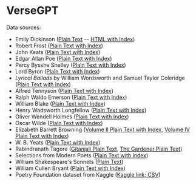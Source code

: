 # VerseGPT

Data sources:
* Emily Dickinson ([Plain Text](https://www.gutenberg.org/cache/epub/12242/pg12242.txt) -- [HTML with Index](https://www.gutenberg.org/cache/epub/12242/pg12242-images.html))
* Robert Frost ([Plain Text with Index](https://www.gutenberg.org/cache/epub/59824/pg59824-images.html))
* John Keats ([Plain Text with Index](https://www.gutenberg.org/cache/epub/23684/pg23684.txt))
* Edgar Allan Poe ([Plain Text with Index](https://www.gutenberg.org/files/50852/50852-0.txt))
* Percy Bysshe Shelley ([Plain Text with Index](https://www.gutenberg.org/cache/epub/4800/pg4800.txt))
* Lord Byron ([Plain Text with Index](https://www.gutenberg.org/cache/epub/8861/pg8861.txt))
* *Lyrical Ballads* by William Wordsworth and Samuel Taylor Coleridge ([Plain Text with Index](https://www.gutenberg.org/files/9622/9622-0.txt))
* Alfred Tennyson ([Plain Text with Index](https://www.gutenberg.org/files/56913/56913-0.txt))
* Ralph Waldo Emerson ([Plain Text with Index](https://www.gutenberg.org/cache/epub/12843/pg12843.txt))
* William Blake ([Plain Text with Index](https://www.gutenberg.org/cache/epub/574/pg574.txt))
* Henry Wadsworth Longfellow ([Plain Text with Index](https://www.gutenberg.org/cache/epub/25153/pg25153.txt))
* Oliver Wendell Holmes ([Plain Text with Index](https://www.gutenberg.org/cache/epub/7400/pg7400.txt))
* Oscar Wilde ([Plain Text with Index](https://www.gutenberg.org/files/1057/1057-0.txt))
* Elizabeth Barrett Browning ([Volume II Plain Text with Index](https://www.gutenberg.org/cache/epub/33363/pg33363.txt), [Volume IV Plain Text with Index](https://www.gutenberg.org/cache/epub/31015/pg31015.txt))
* W. B. Yeats ([Plain Text with Index](https://www.gutenberg.org/cache/epub/38877/pg38877.txt))
* Rabindranath Tagore ([Gitanjali Plain Text](https://www.gutenberg.org/cache/epub/7164/pg7164.txt), [The Gardener Plain Text](https://www.gutenberg.org/ebooks/6686))
* Selections from Modern Poets ([Plain Text with Index](https://www.gutenberg.org/ebooks/53206))
* William Shakespeare's Sonnets ([Plain Text](https://www.gutenberg.org/cache/epub/1041/pg1041.txt))
* William Cullen Bryant ([Plain Text with Index](https://www.gutenberg.org/cache/epub/16341/pg16341.txt))
* Poetry Foundation dataset from Kaggle ([Kaggle link; CSV](https://www.kaggle.com/datasets/tgdivy/poetry-foundation-poems))